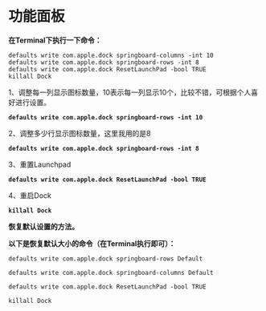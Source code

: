 # 功能面板

**在Terminal下执行一下命令：**

```shell
defaults write com.apple.dock springboard-columns -int 10
defaults write com.apple.dock springboard-rows -int 8
defaults write com.apple.dock ResetLaunchPad -bool TRUE
killall Dock

```

1、调整每一列显示图标数量，10表示每一列显示10个，比较不错，可根据个人喜好进行设置。

**`defaults write com.apple.dock springboard-rows -int 10`**

2、调整多少行显示图标数量，这里我用的是8

**`defaults write com.apple.dock springboard-rows -int 8`**

3、重置Launchpad

**`defaults write com.apple.dock ResetLaunchPad -bool TRUE`**

4、重启Dock

**`killall Dock`**

**恢复默认设置的方法。**

**以下是恢复默认大小的命令（在Terminal执行即可）：**

```shell
defaults write com.apple.dock springboard-rows Default

defaults write com.apple.dock springboard-columns Default

defaults write com.apple.dock ResetLaunchPad -bool TRUE

killall Dock
```
